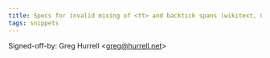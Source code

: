 ```yaml
---
title: Specs for invalid mixing of <tt> and backtick spans (wikitext, 01a490c)
tags: snippets
---
```


Signed-off-by: Greg Hurrell &lt;greg@hurrell.net&gt;
